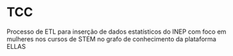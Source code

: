 # TCC
Processo de ETL para inserção de dados estatísticos do INEP com foco em mulheres nos cursos de STEM no grafo de conhecimento da plataforma ELLAS
